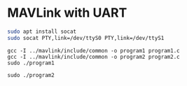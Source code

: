 # MAVLink with UART

```bash
sudo apt install socat
sudo socat PTY,link=/dev/ttyS0 PTY,link=/dev/ttyS1
```

```shell
gcc -I ../mavlink/include/common -o program1 program1.c
gcc -I ../mavlink/include/common -o program2 program2.c
sudo ./program1
```

```shell
sudo ./program2
```